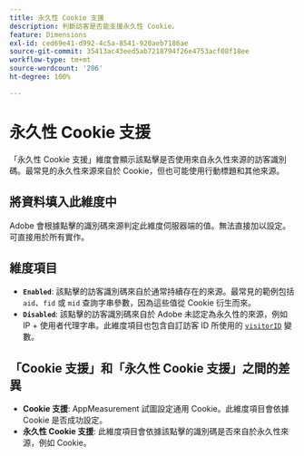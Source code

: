 ```yaml
---
title: 永久性 Cookie 支援
description: 判斷訪客是否能支援永久性 Cookie。
feature: Dimensions
exl-id: ced69e41-d992-4c5a-8541-920aeb7186ae
source-git-commit: 35413ac43eed5ab7218794f26e4753acf08f18ee
workflow-type: tm+mt
source-wordcount: '206'
ht-degree: 100%

---
```


# 永久性 Cookie 支援

「永久性 Cookie 支援」維度會顯示該點擊是否使用來自永久性來源的訪客識別碼。最常見的永久性來源來自於 Cookie，但也可能使用行動標題和其他來源。

## 將資料填入此維度中

Adobe 會根據點擊的識別碼來源判定此維度伺服器端的值。無法直接加以設定。可直接用於所有實作。

## 維度項目

* **`Enabled`**: 該點擊的訪客識別碼來自於通常持續存在的來源。最常見的範例包括 `aid`、`fid` 或 `mid` 查詢字串參數，因為這些值從 Cookie 衍生而來。
* **`Disabled`**: 該點擊的訪客識別碼來自於 Adobe 未認定為永久性的來源，例如 IP + 使用者代理字串。此維度項目也包含自訂訪客 ID 所使用的 [`visitorID`](/help/implement/vars/config-vars/visitorid.md) 變數。

## 「Cookie 支援」和「永久性 Cookie 支援」之間的差異

* **Cookie 支援**: AppMeasurement 試圖設定通用 Cookie。此維度項目會依據 Cookie 是否成功設定。
* **永久性 Cookie 支援**: 此維度項目會依據該點擊的識別碼是否來自於永久性來源，例如 Cookie。

